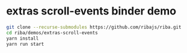 # extras scroll-events binder demo

```bash
git clone --recurse-submodules https://github.com/ribajs/riba.git
cd riba/demos/extras-scroll-events
yarn install
yarn run start
```
